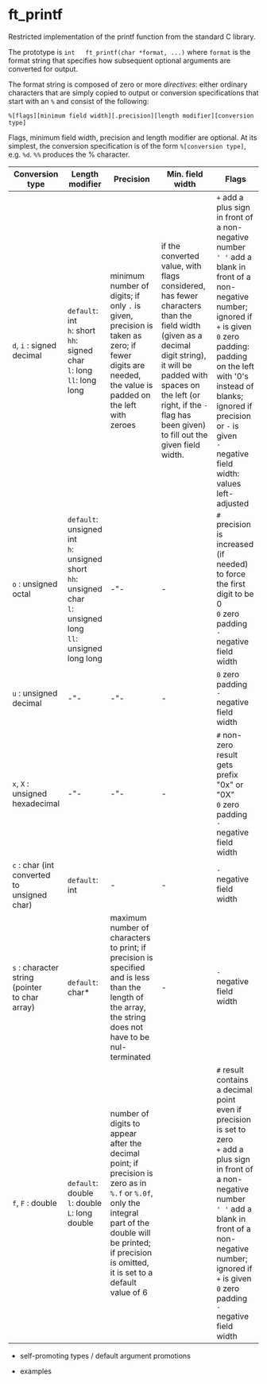 # ft_printf

Restricted implementation of the printf function from the standard C library.

The prototype is `int	ft_printf(char *format, ...)` where `format` is the format string that specifies how subsequent optional arguments are converted for output.

The format string is composed of zero or more *directives*: either ordinary characters that are simply copied to output or conversion specifications that start with an `%` and consist of the following:
```
%[flags][minimum field width][.precision][length modifier][conversion type]
```
Flags, minimum field width, precision and length modifier are optional. At its simplest, the conversion specification is of the form `%[conversion type]`, e.g. `%d`. `%%` produces the % character.

|Conversion type|Length modifier|Precision|Min. field width|Flags|
|-|-|-|-|-|
|`d`, `i` : signed</br>decimal|`default`: int</br>`h`: short</br>`hh`: signed char</br>`l`: long</br>`ll`: long long|minimum number of digits; if only `.` is given, precision is taken as zero; if fewer digits are needed, the value is padded on the left with zeroes|if the converted value, with flags considered, has fewer characters than the field width (given as a decimal digit string), it will be padded with spaces on the left (or right, if the `-` flag has been given) to fill out the given field width.|`+` add a plus sign in front of a non-negative number</br>`' '` add a blank in front of a non-negative number; ignored if `+` is given</br>`0` zero padding: padding on the left with '0's instead of blanks; ignored if precision or `-` is given</br>`-` negative field width: values left-adjusted
|`o` : unsigned</br>octal|`default`: unsigned int</br>`h`: unsigned short</br>`hh`: unsigned char</br>`l`: unsigned long</br>`ll`: unsigned long long|-"-|-|`#` precision is increased (if needed) to force the first digit to be 0</br>`0` zero padding </br>`-` negative field width</br>|
|`u` : unsigned</br>decimal|-"-|-"-|-|`0` zero padding</br>`-` negative field width</br>|
|`x`, `X` : unsigned</br>hexadecimal|-"-|-"-|-|`#` non-zero result gets prefix "0x" or "0X"</br>`0` zero padding</br>`-` negative field width</br>|
|`c` : char (int</br>converted to</br>unsigned char)|`default`: int|-|-|`-` negative field width|
|`s` : character</br>string (pointer</br>to char array)|`default`: char*|maximum number of characters to print; if precision is specified and is less than the length of the array, the string does not have to be nul-terminated|-|`-` negative field width|
|`f`, `F` : double|`default`: double</br>`l`: double</br>`L`: long double|number of digits to appear after the decimal point; if precision is zero as in `%.f` or `%.0f`, only the integral part of the double will be printed; if precision is omitted, it is set to a default value of 6||`#` result contains a decimal point even if precision is set to zero</br>`+` add a plus sign in front of a non-negative number</br>`' '` add a blank in front of a non-negative number; ignored if `+` is given</br>`0` zero padding</br>`-` negative field width|


- self-promoting types / default argument promotions

- examples
